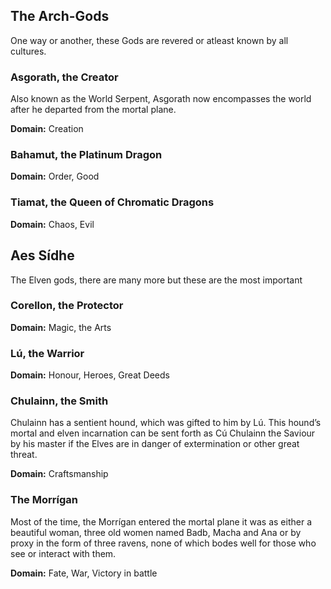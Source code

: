## The Arch-Gods
One way or another, these Gods are revered or atleast known by all cultures.

### Asgorath, the Creator
Also known as the World Serpent, Asgorath now encompasses the world after he departed from the mortal plane.

__Domain:__ Creation

### Bahamut, the Platinum Dragon
__Domain:__ Order, Good

### Tiamat, the Queen of Chromatic Dragons
__Domain:__ Chaos, Evil

## Aes Sídhe
The Elven gods, there are many more but these are the most important

### Corellon, the Protector
__Domain:__ Magic, the Arts

### Lú, the Warrior
__Domain:__ Honour, Heroes, Great Deeds

### Chulainn, the Smith
Chulainn has a sentient hound, which was gifted to him by Lú. This hound’s
mortal and elven incarnation can be sent forth as Cú Chulainn the Saviour by
his master if the Elves are in danger of extermination or other great threat.

__Domain:__ Craftsmanship

### The Morrígan
Most of the time, the Morrígan entered the mortal plane it was as either a
beautiful woman, three old women named Badb, Macha and Ana or by proxy
in the form of three ravens, none of which bodes well for those who see or
interact with them.

__Domain:__ Fate, War, Victory in battle